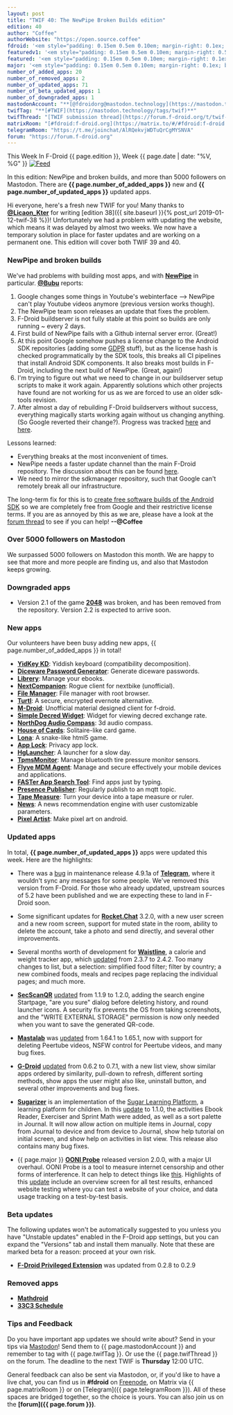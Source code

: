 ```yaml
---
layout: post
title: "TWIF 40: The NewPipe Broken Builds edition"
edition: 40
author: "Coffee"
authorWebsite: "https://open.source.coffee"
fdroid: '<em style="padding: 0.15em 0.5em 0.10em; margin-right: 0.1ex; border-style: solid; border-width: medium; border-radius: 1em; color: #0d47a1; font-style: normal; font-weight: bold;">F-Droid</em>'
featuredv1: '<em style="padding: 0.15em 0.5em 0.10em; margin-right: 0.5ex; box-shadow: 0.1em 0.05em 0.1em rgba(0, 0, 0, 0.3); border-radius: 1em; color: black; background: linear-gradient(orange, yellow);">Featured</em>'
featured: '<em style="padding: 0.15em 0.5em 0.10em; margin-right: 0.1ex; border-style: solid; border-width: medium; border-radius: 1em; color: orange; font-style: normal; font-weight: bold;">Featured</em>'
major: '<em style="padding: 0.15em 0.5em 0.10em; margin-right: 0.1ex; border-style: solid; border-width: medium; border-radius: 1em; color: #8ab000; font-style: normal; font-weight: bold;">Major</em>'
number_of_added_apps: 20
number_of_removed_apps: 2
number_of_updated_apps: 71
number_of_beta_updated_apps: 1
number_of_downgraded_apps: 1
mastodonAccount: "**[@fdroidorg@mastodon.technology](https://mastodon.technology/@fdroidorg)**"
twifTag: "**[#TWIF](https://mastodon.technology/tags/twif)**"
twifThread: "[TWIF submission thread](https://forum.f-droid.org/t/twif-submission-thread)"
matrixRoom: "[#fdroid:f-droid.org](https://matrix.to/#/#fdroid:f-droid.org)"
telegramRoom: "https://t.me/joinchat/AlRQekvjWDTuQrCgMYSNVA"
forum: "https://forum.f-droid.org"
---
```


This Week In F-Droid {{ page.edition }}, Week {{ page.date | date: "%V, %G" }} <a href="{{ site.baseurl }}/feed.xml"><img src="{% asset Feed-icon-16x16.png %}" alt="Feed"></a>

In this edition: NewPipe and broken builds, and more than 5000 followers on Mastodon.
There are **{{ page.number_of_added_apps }}** new and **{{ page.number_of_updated_apps }}** updated apps.

<!--more-->

Hi everyone, here's a fresh new TWIF for you! Many thanks to **[@Licaon\_Kter](https://forum.f-droid.org/u/Licaon_Kter)** for writing [edition 38]({{ site.baseurl }}{% post_url 2019-01-12-twif-38 %})! Unfortunately we had a problem with updating the website, which means it was delayed by almost two weeks. We now have a temporary solution in place for faster updates and are working on a permanent one. This edition will cover both TWIF 39 and 40.

### NewPipe and broken builds

We've had problems with building most apps, and with **[NewPipe](https://f-droid.org/app/org.schabi.newpipe)** in particular. **[@Bubu](https://forum.f-droid.org/u/Bubu)** reports:

1. Google changes some things in Youtube's webinterface --> NewPipe can't play Youtube videos anymore (previous version works though).
2. The NewPipe team soon releases an update that fixes the problem.
3. F-Droid buildserver is not fully stable at this point so builds are only running ~ every 2 days.
4. First build of NewPipe fails with a Github internal server error. (Great!)
5. At this point Google somehow pushes a license change to the Android SDK repositories (adding some [GDPR](https://en.wikipedia.org/wiki/General_Data_Protection_Regulation) stuff), but as the license hash is checked programmatically by the SDK tools, this breaks all CI pipelines that install Android SDK components. It also breaks most builds in F-Droid, including the next build of NewPipe. (Great, again!)
6. I'm trying to figure out what we need to change in our buildserver setup scripts to make it work again. Apparently solutions which other projects have found are not working for us as we are forced to use an older sdk-tools revision.
7. After almost a day of rebuilding F-Droid buildservers without success, everything magically starts working again without us changing anything. (So Google reverted their change?). Progress was tracked [here](https://gitlab.com/fdroid/fdroidserver/issues/620) and [here](https://gitlab.com/fdroid/fdroidserver/merge_requests/610).

Lessons learned:

* Everything breaks at the most inconvenient of times.
* NewPipe needs a faster update channel than the main F-Droid repository. The discussion about this can be found [here](https://github.com/TeamNewPipe/NewPipe/issues/1981).
* We need to mirror the sdkmanager repository, such that Google can't remotely break all our infrastructure.

The long-term fix for this is to [create free software builds of the Android SDK](https://forum.f-droid.org/t/call-for-help-making-free-software-builds-of-the-android-sdk/4685) so we are completely free from Google and their restrictive license terms. If you are as annoyed by this as we are, please have a look at the [forum thread](https://forum.f-droid.org/t/call-for-help-making-free-software-builds-of-the-android-sdk/4685) to see if you can help! **--@Coffee**

### Over 5000 followers on Mastodon

We surpassed 5000 followers on Mastodon this month. We are happy to see that more and more people are finding us, and also that Mastodon keeps growing.

### Downgraded apps

* Version 2.1 of the game **[2048](https://f-droid.org/app/com.uberspot.a2048)** was broken, and has been removed from the repository. Version 2.2 is expected to arrive soon.

### New apps

Our volunteers have been busy adding new apps, {{ page.number_of_added_apps }} in total!

* **[YidKey KD](https://f-droid.org/app/click.dummer.yidkey)**: Yiddish keyboard (compatibility decomposition).
* **[Diceware Password Generator](https://f-droid.org/app/com.aptasystems.dicewarepasswordgenerator)**: Generate diceware passwords.
* **[Librery](https://f-droid.org/app/com.example.harisont.librery)**: Manage your ebooks.
* **[NextCompanion](https://f-droid.org/app/com.example.hochi.nextcompanion)**: Rogue client for nextbike (unofficial).
* **[File Manager](https://f-droid.org/app/com.github.axet.filemanager)**: File manager with root browser.
* **[Turtl](https://f-droid.org/app/com.lyonbros.turtl)**: A secure, encrypted evernote alternative.
* **[M-Droid](https://f-droid.org/app/com.mdroid)**: Unofficial material designed client for f-droid.
* **[Simple Decred Widget](https://f-droid.org/app/com.simpledecredwidget)**: Widget for viewing decred exchange rate.
* **[NorthDog Audio Compass](https://f-droid.org/app/cz.harvie.northdog)**: 3d audio compass.
* **[House of Cards](https://f-droid.org/app/eu.veldsoft.house.of.cards)**: Solitaire-like card game.
* **[Lona](https://f-droid.org/app/io.github.lufte.lona)**: A snake-like html5 game.
* **[App Lock](https://f-droid.org/app/io.github.subhamtyagi.privacyapplock)**: Privacy app lock.
* **[HgLauncher](https://f-droid.org/app/mono.hg)**: A launcher for a slow day.
* **[TpmsMonitor](https://f-droid.org/app/nodomain.freeyourgadget.tpmsmonitor)**: Manage bluetooth tire pressure monitor sensors.
* **[Flyve MDM Agent](https://f-droid.org/app/org.flyve.mdm.agent.mqtt)**: Manage and secure effectively your mobile devices and applications.
* **[FASTer App Search Tool](https://f-droid.org/app/org.ligi.faster)**: Find apps just by typing.
* **[Presence Publisher](https://f-droid.org/app/org.ostrya.presencepublisher)**: Regularly publish to an mqtt topic.
* **[Tape Measure](https://f-droid.org/app/org.secuso.privacyfriendlytapemeasure)**: Turn your device into a tape measure or ruler.
* **[News](https://f-droid.org/app/press.condense.www)**: A news recommendation engine with user customizable parameters.
* **[Pixel Artist](https://f-droid.org/app/rodrigodavy.com.github.pixelartist)**: Make pixel art on android.

### Updated apps

In total, **{{ page.number_of_updated_apps }}** apps were updated this week. Here are the highlights:

* There was a [bug](https://github.com/Telegram-FOSS-Team/Telegram-FOSS/issues/288) in maintenance release 4.9.1a of **[Telegram](https://f-droid.org/app/org.telegram.messenger)**, where it wouldn't sync any messages for some people. We've removed this version from F-Droid. For those who already updated, upstream sources of 5.2 have been published and we are expecting these to land in F-Droid soon.

* Some significant updates for **[Rocket.Chat](https://f-droid.org/app/chat.rocket.android)** 3.2.0, with a new user screen and a new room screen, support for muted state in the room, ability to delete the account, take a photo and send directly, and several other improvements.

* Several months worth of development for **[Waistline](https://f-droid.org/app/com.waist.line)**, a calorie and weight tracker app, which [updated](https://github.com/davidhealey/waistline/releases) from 2.3.7 to 2.4.2. Too many changes to list, but a selection: simplified food filter; filter by country; a new combined foods, meals and recipes page replacing the individual pages; and much more.

* **[SecScanQR](https://f-droid.org/app/de.t_dankworth.secscanqr)** [updated](https://github.com/Fr4gorSoftware/SecScanQR/releases) from 1.1.9 to 1.2.0, adding the search engine Startpage, "are you sure" dialog before deleting history, and round launcher icons. A security fix prevents the OS from taking screenshots, and the "WRITE EXTERNAL STORAGE" permission is now only needed when you want to save the generated QR-code.

* **[Mastalab](https://f-droid.org/app/fr.gouv.etalab.mastodon)** was [updated](https://gitlab.com/tom79/mastalab/tags) from 1.64.1 to 1.65.1, now with support for deleting Peertube videos, NSFW control for Peertube videos, and many bug fixes.

* **[G-Droid](https://f-droid.org/app/org.gdroid.gdroid)** [updated](https://gitlab.com/gdroid/gdroidclient/tags) from 0.6.2 to 0.7.1, with a new list view, show similar apps ordered by similarity, pull-down to refresh, different sorting methods, show apps the user might also like, uninstall button, and several other improvements and bug fixes.

* **[Sugarizer](https://f-droid.org/app/org.olpc_france.sugarizer)** is an implementation of the [Sugar Learning Platform](https://sugarlabs.org), a learning platform for children. In this [update](https://github.com/llaske/sugarizer/blob/HEAD/CHANGELOG.md) to 1.1.0, the activities Ebook Reader, Exerciser and Sprint Math were added, as well as a sort palette in Journal. It will now allow action on multiple items in Journal, copy from Journal to device and from device to Journal, show help tutorial on initial screen, and show help on activities in list view. This release also contains many bug fixes.

* {{ page.major }} **[OONI Probe](https://f-droid.org/app/org.openobservatory.ooniprobe)** released version 2.0.0, with a major UI overhaul. OONI Probe is a tool to measure internet censorship and other forms of interference. It can help to detect things like [this](https://ooni.torproject.org/post/zimbabwe-protests-social-media-blocking-2019/). Highlights of this [update](https://github.com/ooni/probe-android/releases) include an overview screen for all test results, enhanced website testing where you can test a website of your choice, and data usage tracking on a test-by-test basis.

### Beta updates

The following updates won't be automatically suggested to you unless you have "Unstable updates" enabled in the F-Droid app settings, but you can expand the "Versions" tab and install them manually. Note that these are marked beta for a reason: proceed at your own risk.

* **[F-Droid Privileged Extension](https://f-droid.org/app/org.fdroid.fdroid.privileged)** was updated from 0.2.8 to 0.2.9

### Removed apps

* **[Mathdroid](https://f-droid.org/wiki/page/org.jessies.mathdroid)**
* **[33C3 Schedule](https://f-droid.org/wiki/page/org.ligi.fahrplan)**

### Tips and Feedback

Do you have important app updates we should write about? Send in your tips via [Mastodon](https://joinmastodon.org)! Send them to {{ page.mastodonAccount }} and remember to tag with {{ page.twifTag }}. Or use the {{ page.twifThread }} on the forum. The deadline to the next TWIF is **Thursday** 12:00 UTC.

General feedback can also be sent via Mastodon, or, if you'd like to have a live chat, you can find us in **#fdroid** on [Freenode](https://freenode.net), on Matrix via {{ page.matrixRoom }} or on [Telegram]({{ page.telegramRoom }}). All of these spaces are bridged together, so the choice is yours. You can also join us on the **[forum]({{ page.forum }})**.
